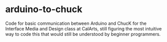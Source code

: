 arduino-to-chuck
================

Code for basic communication between Arduino and ChucK for the Interface Media and Design class at CalArts, still figuring the most intuitive way to code this that would still be understood by beginner programmers.
